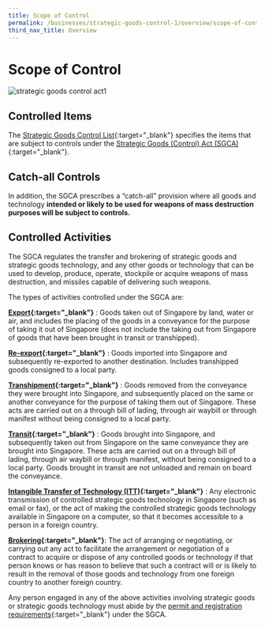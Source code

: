 ```yaml
---
title: Scope of Control 
permalink: /businesses/strategic-goods-control-1/overview/scope-of-control
third_nav_title: Overview
---
```


# Scope of Control

![strategic goods control act1](/images/strategic%20goods%20control%20act1.png)

## Controlled Items

The [Strategic Goods Control List](/businesses/strategic-goods-control/strategic-goods-control-list){:target="_blank"} specifies the items that are subject to controls under the  [Strategic Goods (Control) Act (SGCA)](https://sso.agc.gov.sg/Act/SGCA2002){:target="_blank"}.

## Catch-all Controls

In addition, the SGCA prescribes a “catch-all” provision where all goods and technology  **intended or likely to be used for weapons of mass destruction purposes will be subject to controls.**

## Controlled Activities

The SGCA regulates the transfer and brokering of strategic goods and strategic goods technology, and any other goods or technology that can be used to develop, produce, operate, stockpile or acquire weapons of mass destruction, and missiles capable of delivering such weapons.

The types of activities controlled under the SGCA are:

**[Export](/businesses/strategic-goods-control/permit-and-registration-requirements/individual-permit-export-transhipment-and-transit){:target="_blank"}** : Goods taken out of Singapore by land, water or air, and includes the placing of the goods in a conveyance for the purpose of taking it out of Singapore (does not include the taking out from Singapore of goods that have been brought in transit or transhipped).

**[Re-export](/businesses/strategic-goods-control/permit-and-registration-requirements/individual-permit-export-transhipment-and-transit){:target="_blank"}** : Goods imported into Singapore and subsequently re-exported to another destination. Includes transhipped goods consigned to a local party.

**[Transhipment](/businesses/strategic-goods-control/permit-and-registration-requirements/individual-permit-export-transhipment-and-transit){:target="_blank"}** : Goods removed from the conveyance they were brought into Singapore, and subsequently placed on the same or another conveyance for the purpose of taking them out of Singapore. These acts are carried out on a through bill of lading, through air waybill or through manifest without being consigned to a local party.

**[Transit](/businesses/strategic-goods-control/permit-and-registration-requirements/individual-permit-export-transhipment-and-transit){:target="_blank"}** : Goods brought into Singapore, and subsequently taken out from Singapore on the same conveyance they are brought into Singapore. These acts are carried out on a through bill of lading, through air waybill or through manifest, without being consigned to a local party. Goods brought in transit are not unloaded and remain on board the conveyance.

**[Intangible Transfer of Technology (ITT)](/businesses/strategic-goods-control/permit-and-registration-requirements/intangible-transfer-of-technology-itt){:target="_blank"}** : Any electronic transmission of controlled strategic goods technology in Singapore (such as email or fax), or the act of making the controlled strategic goods technology available in Singapore on a computer, so that it becomes accessible to a person in a foreign country.

**[Brokering](/businesses/strategic-goods-control/permit-and-registration-requirements/brokering){:target="_blank"}**: The act of arranging or negotiating, or carrying out any act to facilitate the arrangement or negotiation of a contract to acquire or dispose of any controlled goods or technology if that person knows or has reason to believe that such a contract will or is likely to result in the removal of those goods and technology from one foreign country to another foreign country.

Any person engaged in any of the above activities involving strategic goods or strategic goods technology must abide by the  [permit and registration requirements](/businesses/strategic-goods-control/permit-and-registration-requirements){:target="_blank"} under the SGCA.
